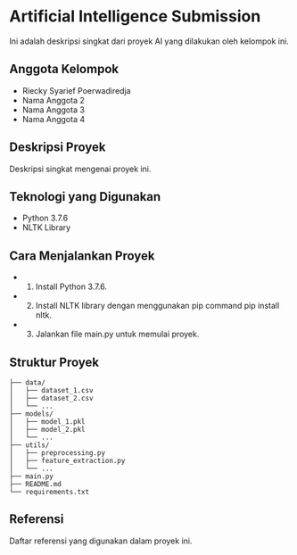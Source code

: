 # Artificial Intelligence Submission

Ini adalah deskripsi singkat dari proyek AI yang dilakukan oleh kelompok ini.

## Anggota Kelompok

- Riecky Syarief Poerwadiredja
- Nama Anggota 2
- Nama Anggota 3
- Nama Anggota 4

## Deskripsi Proyek

Deskripsi singkat mengenai proyek ini.

## Teknologi yang Digunakan

- Python 3.7.6
- NLTK Library

## Cara Menjalankan Proyek

- 1. Install Python 3.7.6.
- 2. Install NLTK library dengan menggunakan pip command pip install nltk.
- 3. Jalankan file main.py untuk memulai proyek.

## Struktur Proyek

```
├── data/
│   ├── dataset_1.csv
│   ├── dataset_2.csv
│   └── ...
├── models/
│   ├── model_1.pkl
│   ├── model_2.pkl
│   └── ...
├── utils/
│   ├── preprocessing.py
│   ├── feature_extraction.py
│   └── ...
├── main.py
├── README.md
└── requirements.txt
```

## Referensi

Daftar referensi yang digunakan dalam proyek ini.
